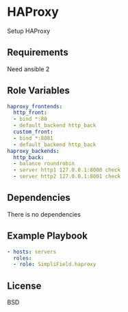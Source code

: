 HAProxy
=========

Setup HAProxy

Requirements
------------

Need ansible 2

Role Variables
--------------

```yaml
haproxy_frontends:
  http_front:
  - bind *:80
  - default_backend http_back
  custom_front:
  - bind *:8081
  - default_backend http_back
haproxy_backends:
  http_back:
  - balance roundrobin
  - server http1 127.0.0.1:8000 check
  - server http2 127.0.0.1:8001 check
```

Dependencies
------------

There is no dependencies

Example Playbook
----------------

```yaml
- hosts: servers
  roles:
  - role: SimpliField.haproxy
```

License
-------

BSD
